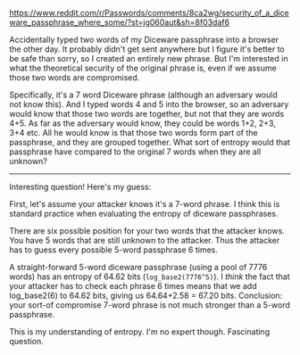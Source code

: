 
https://www.reddit.com/r/Passwords/comments/8ca2wg/security_of_a_diceware_passphrase_where_some/?st=jg060aut&sh=8f03daf6


Accidentally typed two words of my Diceware passphrase into a browser the other day. It probably didn't get sent anywhere but I figure it's better to be safe than sorry, so I created an entirely new phrase. But I'm interested in what the theoretical security of the original phrase is, even if we assume those two words are compromised.

Specifically, it's a 7 word Diceware phrase (although an adversary would not know this). And I typed words 4 and 5 into the browser, so an adversary would know that those two words are together, but not that they are words 4+5. As far as the adversary would know, they could be words 1+2, 2+3, 3+4 etc. All he would know is that those two words form part of the passphrase, and they are grouped together. What sort of entropy would that passphrase have compared to the original 7 words when they are all unknown?



---
Interesting question! Here's my guess:

First, let's assume your attacker knows it's a 7-word phrase. I think this is standard practice when evaluating the entropy of diceware passphrases.

There are six possible position for your two words that the attacker knows. You have 5 words that are still unknown to the attacker. Thus the attacker has to guess every possible 5-word passphrase 6 times.

A straight-forward 5-word diceware passphrase (using a pool of 7776 words) has an entropy of 64.62 bits (`log_base2(7776^5)`). I _think_ the fact that your attacker has to check each phrase 6 times means that we add log_base2(6) to 64.62 bits, giving us  64.64+2.58 = 67.20 bits. Conclusion: your sort-of compromise 7-word phrase is not much stronger than a 5-word passphrase. 

This is my understanding of entropy. I'm no expert though. Fascinating question. 
